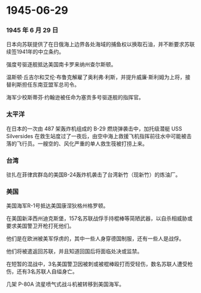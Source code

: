 # 1945-06-29

### 1945 年 6 月 29 日

日本向苏联提供了在日俄海上边界各处海域的捕鱼权以换取石油，并不断要求苏联续签1941年的中立条约。

强度号驱逐舰抵达美国南卡罗来纳州查尔斯顿。

温斯顿·丘吉尔和艾伦·布鲁克解雇了奥利弗·利斯，并提升威廉·斯利姆为上将，接替利斯担任东南亚盟军总司令。

海军少校斯蒂芬·约翰逊被任命为塞贡多号驱逐舰的指挥官。

### 太平洋

在日本的一次由 487 架轰炸机组成的 B-29 燃烧弹袭击中，加托级潜艇 USS
Silversides
在救生站度过了一夜后，由空中海上救援飞机指挥前往水中可能被击落的飞行员。一艘空的、风化严重的单人救生筏被打捞上来。

### 台湾

驻扎在菲律宾群岛的美国B-24轰炸机袭击了台湾新竹（现新竹）的炼油厂。

### 美国

美国海军R-1号抵达美国康涅狄格州格罗顿。

在美国新泽西州迪克斯堡，157名苏联战俘手持棍棒等简陋武器，以自杀相威胁或要求美国警卫开枪打死他们。

他们是在欧洲被美军俘虏的，其中一些人身穿德国制服，还有一些人是战俘。

他们将被遣返回苏联，并且知道回国后将面临处决或监禁。

在短暂的混战中，3名美国警卫因被刺或被棍棒殴打而受轻伤，数名苏联人遭受枪伤，还有3名苏联人自缢身亡。

几架 P-80A 流星喷气式战斗机被转移到美国海军。